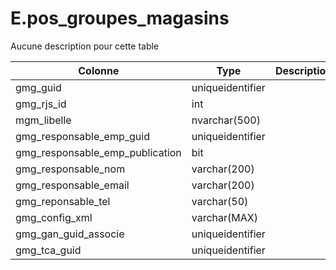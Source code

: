 # E.pos_groupes_magasins

Aucune description pour cette table

Colonne|Type|Description
---|---|---
gmg_guid|uniqueidentifier|
gmg_rjs_id|int|
mgm_libelle|nvarchar(500)|
gmg_responsable_emp_guid|uniqueidentifier|
gmg_responsable_emp_publication|bit|
gmg_responsable_nom|varchar(200)|
gmg_responsable_email|varchar(200)|
gmg_reponsable_tel|varchar(50)|
gmg_config_xml|varchar(MAX)|
gmg_gan_guid_associe|uniqueidentifier|
gmg_tca_guid|uniqueidentifier|
